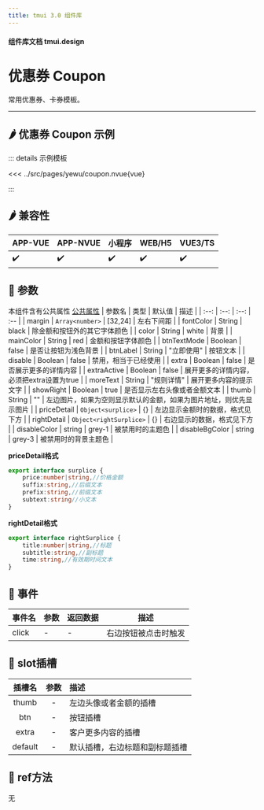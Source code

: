 ```yaml
---
title: tmui 3.0 组件库
---
```


<script setup>
import webview from '../components/mobileWebview.vue'
</script>

#### 组件库文档 tmui.design

# 优惠券 Coupon
常用优惠券、卡券模板。

---

## :hot_pepper: 优惠券 Coupon 示例

<webview url="https://tmui.design/h5/#/pages/yewu/coupon"></webview>

::: details 示例模板

<<< ../src/pages/yewu/coupon.nvue{vue}

:::

## :hot_pepper: 兼容性

| APP-VUE | APP-NVUE | 小程序 | WEB/H5 | VUE3/TS |
| --- | --- | --- | --- | --- |
| :heavy_check_mark: | :heavy_check_mark: | :heavy_check_mark: | :heavy_check_mark: | :heavy_check_mark: |

## :seedling: 参数
本组件含有公共属性 [公共属性](/doc/spec/组件公共样式.md)
| 参数名 | 类型 | 默认值 | 描述 |
| :--: | :--: | :--: | :-- |
| margin | `Array<number>` | [32,24] | 左右下间距 |
| fontColor | String | black | 除金额和按钮外的其它字体颜色 |
| color | String | white | 背景 |
| mainColor | String | red | 金额和按钮字体颜色 |
| btnTextMode | Boolean | false | 是否让按钮为浅色背景 |
| btnLabel | String | "立即使用" | 按钮文本 |
| disable | Boolean | false | 禁用，相当于已经使用 |
| extra | Boolean | false | 是否展示更多的详情内容 |
| extraActive | Boolean | false | 展开更多的详情内容，必须把extra设置为true |
| moreText | String | "规则详情" | 展开更多内容的提示文字 |
| showRight | Boolean | true | 是否显示左右头像或者金额文本 |
| thumb | String | "" | 左边图片，如果为空则显示默认的金额，如果为图片地址，则优先显示图片 |
| priceDetail | `Object<surplice>` | {} | 左边显示金额时的数据，格式见下方 |
| rightDetail | `Object<rightSurplice>` | {} | 右边显示的数据，格式见下方 |
| disableColor | string | grey-1 | 被禁用时的主题色 |
| disableBgColor | string | grey-3 | 被禁用时的背景主题色 |



**priceDetail格式**
```ts
export interface surplice {
    price:number|string,//价格金额
    suffix:string,//后缀文本
    prefix:string,//前缀文本
    subtext:string//小文本
}
```
**rightDetail格式**

```ts
export interface rightSurplice {
    title:number|string,//标题
    subtitle:string,//副标题
    time:string,//有效期时间文本
}
```

## :rose: 事件

| 事件名 | 参数 | 返回数据 | 描述 |
| --- | --- | --- | --- |
| click | - | - | 右边按钮被点击时触发 |

## :corn: slot插槽

| 插槽名 | 参数 | 描述 |
| :--: | :--: | :-- |
| thumb | - | 左边头像或者金额的插槽 |
| btn | - | 按钮插槽 |
| extra | - | 客户更多内容的插槽 |
| default | - | 默认插槽，右边标题和副标题插槽 |

## :green_salad: ref方法
无


